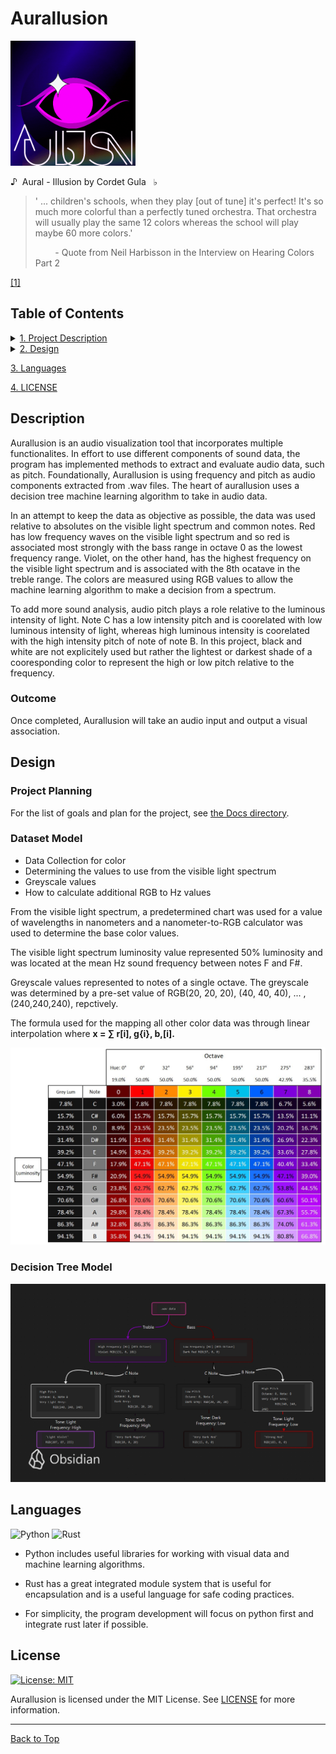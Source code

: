 <!-- omit in toc -->
# Aurallusion

<img src="./assets/aurallusion-logo.gif" alt="Project logo" width="200" height="200">

&sung; &nbsp;Aural - Illusion by Cordet Gula &nbsp; &flat;

> ' ... children's schools, when they play [out of tune] it's perfect! It's so much more colorful than a perfectly tuned orchestra. That orchestra will usually play the same 12 colors whereas the school will play maybe 60 more colors.'
>
> &nbsp;&nbsp;&nbsp;&nbsp;&nbsp;&nbsp;&nbsp;&nbsp;\- Quote from Neil Harbisson in the Interview on Hearing Colors Part 2

[[1]](https://munsell.com/color-blog/neil-harbisson-hearing-colors/)

<!-- omit in toc -->
## Table of Contents

<details>
<summary><a href="#description">1. Project Description</a></summary>

  + [Outcome](#outcome)

</details>

<details>
<summary><a href="#design">2. Design</a></summary>

+ [Project Planning](#project-planning)
+ [Dataset Model](#dataset-model)
+ [Decision Tree Model](#decision-tree-model)

</details>

[3. Languages](#languages)
 
[4. LICENSE](#license)

<!-- omit in toc -->
## Description

Aurallusion is an audio visualization tool that incorporates multiple functionalites. In effort to use different components of sound data, the program has implemented methods to extract and evaluate audio data, such as pitch. Foundationally, Aurallusion is using frequency and pitch as audio components extracted from .wav files. The heart of aurallusion uses a decision tree machine learning algorithm to take in audio data.

In an attempt to keep the data as objective as possible, the data was used relative to absolutes on the visible light spectrum and common notes. Red has low frequency waves on the visible light spectrum and so red is associated most strongly with the bass range in octave 0 as the lowest frequency range. Violet, on the other hand, has the highest frequency on the visible light spectrum and is associated with the 8th ocatave in the treble range. The colors are measured using RGB values to allow the machine learning algorithm to make a decision from a spectrum.

To add more sound analysis, audio pitch plays a role relative to the luminous intensity of light. Note C has a low intensity pitch and is coorelated with low luminous intensity of light, whereas high luminous intensity is coorelated with the high intensity pitch of note of note B. In this project, black and white are not explicitely used but rather the lightest or darkest shade of a cooresponding color to represent the high or low pitch relative to the frequency.

<!-- omit in toc -->
### Outcome

Once completed, Aurallusion will take an audio input and output a visual association.

<!-- omit in toc -->
## Design

<!-- omit in toc -->
### Project Planning

For the list of goals and plan for the project, see [the Docs directory](./docs).

<!-- omit in toc -->
### Dataset Model

+ Data Collection for color
+ Determining the values to use from the visible light spectrum
+ Greyscale values
+ How to calculate additional RGB to Hz values

<!--To do: don't forget to add ref-->
From the visible light spectrum, a predetermined chart was used for a value of wavelengths in nanometers and a nanometer-to-RGB calculator was used to determine the base color values. 

The visible light spectrum luminosity value represented 50% luminosity and was located at the mean Hz sound frequency between notes F and F#. 

Greyscale values represented to notes of a single octave. The greyscale was determined by a pre-set value of RGB(20, 20, 20), (40, 40, 40), ... , (240,240,240), repctively. 

The formula used for the mapping all other color data was through linear interpolation where **x = &sum; r[i], g{i}, b,[i].**

![Table showing color and sound association](./assets/color-sound-table.png)

<!-- omit in toc -->
### Decision Tree Model

![Decision tree logic example](./assets/decision-tree-design.png)

<!-- omit in toc -->
## Languages

![Python](https://img.shields.io/badge/python-3670A0?style=style-plastic-green&logo=python&logoColor=ffdd54) ![Rust](https://img.shields.io/badge/Rust-Language-orange)

+ Python includes useful libraries for working with visual data and machine learning algorithms.
+ Rust has a great integrated module system that is useful for encapsulation and is a useful language for safe coding practices.

+ For simplicity, the program development will focus on python first and integrate rust later if possible.

<!-- omit in toc -->
## License

[![License: MIT](https://img.shields.io/badge/License-MIT-yellow.svg)](https://opensource.org/licenses/MIT)

Aurallusion is licensed under the MIT License. See [LICENSE](./LICENSE) for more information.

---

[Back to Top](#aurallusion)
